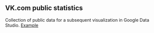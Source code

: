 ## VK.com public statistics

Collection of public data for a subsequent visualization in Google Data Studio. [Example](https://datastudio.google.com/reporting/697325da-62a1-4cef-a574-b7ffaa2751aa)


